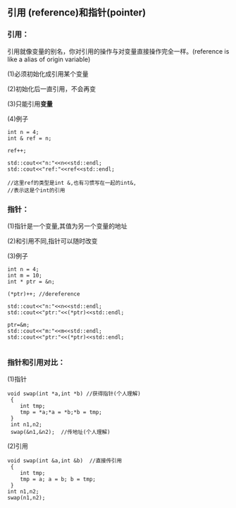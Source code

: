## 引用 \(reference\)和指针\(pointer\)

### 引用：

引用就像变量的别名，你对引用的操作与对变量直接操作完全一样。\(reference is like a alias of origin variable\)

\(1\)必须初始化成引用某个变量

\(2\)初始化后一直引用，不会再变

\(3\)只能引用**变量**

\(4\)例子

```
int n = 4;
int & ref = n; 

ref++;

std::cout<<"n:"<<n<<std::endl;
std::cout<<"ref:"<<ref<<std::endl;

//这里ref的类型是int &,也有习惯写在一起的int&,
//表示这是个int的引用
```

### 指针：

\(1\)指针是一个变量,其值为另一个变量的地址

\(2\)和引用不同,指针可以随时改变

\(3\)例子

```
int n = 4;
int m = 10;
int * ptr = &n;

(*ptr)++; //dereference

std::cout<<"n:"<<n<<std::endl;
std::cout<<"ptr:"<<(*ptr)<<std::endl;

ptr=&m;
std::cout<<"m:"<<m<<std::endl;
std::cout<<"ptr:"<<(*ptr)<<std::endl;


```


### 指针和引用对比：

\(1\)指针

```
void swap(int *a,int *b) //获得指针(个人理解)
 { 
    int tmp; 
    tmp = *a;*a = *b;*b = tmp; 
 } 
 int n1,n2; 
 swap(&n1,&n2);  //传地址(个人理解)
```

\(2\)引用

```
void swap(int &a,int &b)  //直接传引用
 { 
    int tmp; 
    tmp = a; a = b; b = tmp; 
 } 
int n1,n2; 
swap(n1,n2);
```




